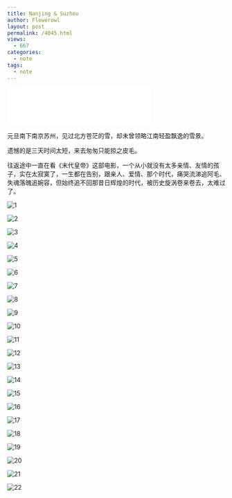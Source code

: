 ```yaml
---
title: Nanjing & Suzhou
author: Flowerowl
layout: post
permalink: /4045.html
views:
  - 667
categories:
  - note
tags:
  - note
---
```


<iframe frameborder="no" border="0" marginwidth="0" marginheight="0" width=330 height=86 src="//music.163.com/outchain/player?type=2&id=27571835&auto=0&height=66"></iframe>

元旦南下南京苏州，见过北方苍茫的雪，却未曾领略江南轻盈飘逸的雪景。

遗憾的是三天时间太短，来去匆匆只能掠之皮毛。

往返途中一直在看《末代皇帝》这部电影，一个从小就没有太多亲情、友情的孩子，实在太寂寞了，一生都在告别，跟亲人、爱情、那个时代，痛哭流涕追阿毛、失魂落魄追婉容，但始终追不回那昔日辉煌的时代，被历史旋涡卷来卷去，太难过了。

![1](http://lazynight.me/wp-content/uploads/2018/12/1.jpg)

![2](http://lazynight.me/wp-content/uploads/2018/12/2.jpg)

![3](http://lazynight.me/wp-content/uploads/2018/12/3.jpg)

![4](http://lazynight.me/wp-content/uploads/2018/12/4.jpg)

![5](http://lazynight.me/wp-content/uploads/2018/12/5.jpg)

![6](http://lazynight.me/wp-content/uploads/2018/12/6.jpg)

![7](http://lazynight.me/wp-content/uploads/2018/12/7.jpg)

![8](http://lazynight.me/wp-content/uploads/2018/12/8.jpg)

![9](http://lazynight.me/wp-content/uploads/2018/12/9.jpg)

![10](http://lazynight.me/wp-content/uploads/2018/12/10.jpg)

![11](http://lazynight.me/wp-content/uploads/2018/12/11.jpg)

![12](http://lazynight.me/wp-content/uploads/2018/12/12.jpg)

![13](http://lazynight.me/wp-content/uploads/2018/12/13.jpg)

![14](http://lazynight.me/wp-content/uploads/2018/12/14.jpg)

![15](http://lazynight.me/wp-content/uploads/2018/12/15.jpg)

![16](http://lazynight.me/wp-content/uploads/2018/12/16.jpg)

![17](http://lazynight.me/wp-content/uploads/2018/12/17.jpg)

![18](http://lazynight.me/wp-content/uploads/2018/12/18.jpg)

![19](http://lazynight.me/wp-content/uploads/2018/12/19.jpg)

![20](http://lazynight.me/wp-content/uploads/2018/12/20.jpg)

![21](http://lazynight.me/wp-content/uploads/2018/12/21.jpg)

![22](http://lazynight.me/wp-content/uploads/2018/12/22.jpg)
